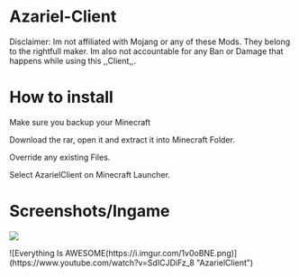 # Azariel-Client

Disclaimer: Im not affiliated with Mojang or any of these Mods. They belong to the rightfull maker. Im also not accountable for any Ban or Damage that happens while using this ,,Client,,.

# How to install

Make sure you backup your Minecraft

Download the rar, open it and extract it into Minecraft Folder.

Override any existing Files.

Select AzarielClient on Minecraft Launcher.

# Screenshots/Ingame

<p>
<img src=https://i.imgur.com/1v0oBNE.png></img>
<p>
![Everything Is AWESOME(https://i.imgur.com/1v0oBNE.png)](https://www.youtube.com/watch?v=SdICJDiFz_8 "AzarielClient")


